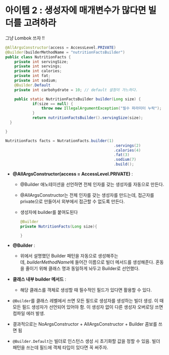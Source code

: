 # 아이템 2 : 생성자에 매개변수가 많다면 빌더를 고려하라

그냥 Lombok 쓰자 !!

```java
@AllArgsConstructor(access = AccessLevel.PRIVATE)
@Builder(builderMethodName = "nutritionFactsBuilder")
public class NutritionFacts {
	private int servingSize;
	private int servings;
	private int calories;
	private int fat;
	private int sodium;
	@Builder.Default
	private int carbohydrate = 10; // default 설정이 가느하다.

	public static NutritionFactsBuilder builder(Long size) {
            if(size == null) {
                throw new IllegalArgumentException("필수 파라미터 누락");
            }
            return nutritionFactsBuilder().servingSize(size);
  }

}
```

```java
NutritionFacts facts = NutrationFacts.builder(1)
												.servings(2)
												.calories(4)
												.fat(3)
												.sodium(7)
												.build();
```

- **@AllArgsConstructor(access = AccessLevel.PRIVATE)** :
    - @Builder 애노테이션을 선언하면 전체 인자를 갖는 생성자를 자동으로 만든다.
    - @AllArgsConstructor는 전체 인자를 갖는 생성자를 만드는데, 접근자를 private으로 만들어서 외부에서 접근할 수 없도록 만든다.
    - 생성자에 builder를 붙여도된다
        
        ```java
        @Builder
        private NutritionFacts(Long size){
        
        }
        ```
        
- **@Builder** :
    - 위에서 설명했던 Builder 패턴을 자동으로 생성해주는데, *builderMethodName*에 들어간 이름으로 빌더 메서드를 생성해준다.  혼동을 줄이기 위해 클래스 명과 동일하게 놔두고 Builder로 선언했다.
- **클래스 내부 builder 메서드** :
    - 해당 클래스를 객체로 생성할 때 필수적인 필드가 있다면 활용할 수 있다.
- `@Builder`를 클래스 레벨에서 쓰면 모든 필드로 생성자를 생성하는 빌더 생성. 이 때 모든 필드 생성자가 선언되어 있어야 함. 이 생성자 없이 다른 생성자 오버로딩 쓰면 컴파일 에러 발생.
- 결과적으로는 NoArgsConstructor + AllArgsConstructor + Builder 콤보를 쓰면 됨
- `@Builder.Default`는 빌더로 인스턴스 생성 시 초기화할 값을 정할 수 있음. 빌더 패턴을 쓰는데 필드에 객체 타입이 있다면 꼭 써주자.